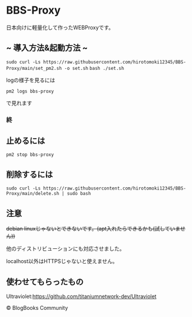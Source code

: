 # BBS-Proxy
日本向けに軽量化して作ったWEBProxyです。
## ~ 導入方法&起動方法 ~

```sudo curl -Ls https://raw.githubusercontent.com/hirotomoki12345/BBS-Proxy/main/set_pm2.sh -o set.sh```
```bash ./set.sh```

logの様子を見るには 

```pm2 logs bbs-proxy```

で見れます
### 終
## 止めるには
```pm2 stop bbs-proxy```
## 削除するには
```sudo curl -Ls https://raw.githubusercontent.com/hirotomoki12345/BBS-Proxy/main/delete.sh | sudo bash```
## 注意
~~debian linuxじゃないとできないです。(apt入れたらできるかも(試していません))~~

他のディストリビューションにも対応させました。

localhost以外はHTTPSじゃないと使えません。
## 使わせてもらったもの
Ultraviolet:https://github.com/titaniumnetwork-dev/Ultraviolet

© BlogBooks Community
